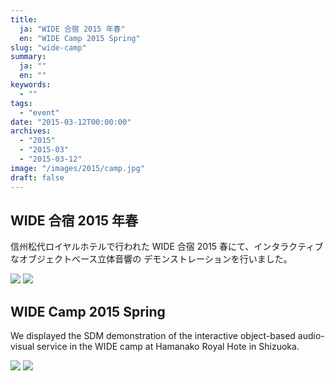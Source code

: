 ```yaml
---
title:
  ja: "WIDE 合宿 2015 年春"
  en: "WIDE Camp 2015 Spring"
slug: "wide-camp"
summary:
  ja: ""
  en: ""
keywords:
  - ""
tags:
  - "event"
date: "2015-03-12T00:00:00"
archives:
  - "2015"
  - "2015-03"
  - "2015-03-12"
image: "/images/2015/camp.jpg"
draft: false
---
```


<!-- 日本語記事ここから -->
<section lang="ja" v-if="$context.locale === 'ja-jp'">

# WIDE 合宿 2015 年春

信州松代ロイヤルホテルで行われた WIDE 合宿 2015 春にて、インタラクティブなオブジェクトベース立体音響の デモンストレーションを行いました。

<div class="grid grid-rows-1 grid-cols-3 gap-4">
  <a href="/archives/img/wide-camp-2015s/wide-camp-2015s-1.jpg"><img src="/archives/img/wide-camp-2015s/wide-camp-2015s-1.jpg" /></a>
  <a href="/archives/img/wide-camp-2015s/wide-camp-2015s-2.jpg"><img src="/archives/img/wide-camp-2015s/wide-camp-2015s-2.jpg" /></a>
</div>

</section>
<!-- 日本語記事ここまで -->

<!-- English article start -->
<section lang="en" v-else>

# WIDE Camp 2015 Spring

We displayed the SDM demonstration of the interactive object-based audio-visual service in the WIDE camp at Hamanako Royal Hote in Shizuoka.

<div class="grid grid-rows-1 grid-cols-3 gap-4">
  <a href="/archives/img/wide-camp-2015s/wide-camp-2015s-1.jpg"><img src="/archives/img/wide-camp-2015s/wide-camp-2015s-1.jpg" /></a>
  <a href="/archives/img/wide-camp-2015s/wide-camp-2015s-2.jpg"><img src="/archives/img/wide-camp-2015s/wide-camp-2015s-2.jpg" /></a>
</div>

</section>
<!-- English article end -->
